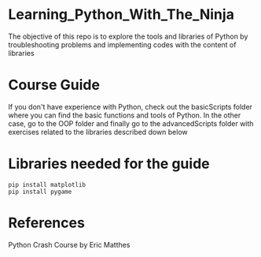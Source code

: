 # Learning_Python_With_The_Ninja
The objective of this repo is to explore the tools and libraries of Python by troubleshooting problems and implementing codes with the content of libraries

# Course Guide
If you don't have experience with Python, check out the basicScripts folder where you can find the basic functions and tools of Python. In the other case, go to the OOP
folder and finally go to the advancedScripts folder with exercises related to the libraries described down below

# Libraries needed for the guide
```
pip install matplotlib
pip install pygame
```

# References
Python Crash Course by Eric Matthes
